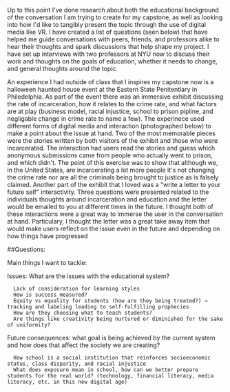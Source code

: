 Up to this point I've done research about both the educational background of the conversation I am trying to create for my capstone, as well as looking into how I'd like to tangibly present the topic through the use of digital media like VR. I have created a list of questions (seen below) that have helped me guide conversations with peers, friends, and professors alike to hear their thoughts and spark discussions that help shape my project. I have set up interviews with two professors at NYU now to discuss their work and thoughts on the goals of education, whether it needs to change, and general thoughts around the topic. 

An experience I had outside of class that I inspires my capstone now is a halloween haunted house event at the Eastern State Penitentiary in Philedelphia. As part of the event there was an immersive exhibit discussing the rate of incarceration, how it relates to the crime rate, and what factors are at play (business model, racial injustice, school to prison pipline, and negligable change in crime rate to name a few). The experinece used different forms of digital media and interaction (photographed below) to make a point about the issue at hand. Two of the most memorable pieces were the stories written by both visitors of the exhibit and those who were incarcerated. The interaction had users read the stories and guess which anonymous submissions came from people who actually went to prison, and which didn't. The point of this exercise was to show that although we, in the United States, are incarcerating a lot more people it's not changing the crime rate nor are all the criminals being brought to justice as is falsely claimed. Another part of the exhibit that I loved was a "write a letter to your future self" interactivity. Three questions were presented related to the individuals thoughts around incarceration and education and the letter would be emailed to you at different times in the future. I thought both of these interactions were a great way to immerse the user in the conversation at hand. Particulary, I thought the letter was a great take away item that would make users reflect on the issue even in the future and depending on how things have progressed  

##Questions:

  Main things I want to tackle:
  
  Issues: What are the issues with the educational system?
  
      Lack of consideration for learning styles
      How is success measured?
      Equity vs equality for students (how are they being treated?) → tracking and labeling leading to self-fulfilling prophecies 
      How are they choosing what to teach students?
      Are things like creativity being nurtured or diminished for the sake of uniformity?
      
  Future consequences: what goal is being achieved by the current system and how does that affect the society we are creating?
  
      How school is a social institution that reinforces socioeconomic status, class disparity, and racial injustice
      What does exposure mean in school, how can we better prepare students for the real world? (technology, financial literacy, media literacy, etc. in this new digital age)
